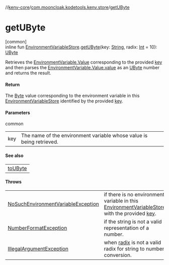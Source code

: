 //[kenv-core](../../index.md)/[com.mooncloak.kodetools.kenv.store](index.md)/[getUByte](get-u-byte.md)

# getUByte

[common]\
inline fun [EnvironmentVariableStore](-environment-variable-store/index.md).[getUByte](get-u-byte.md)(key: [String](https://kotlinlang.org/api/core/kotlin-stdlib/kotlin/-string/index.html), radix: [Int](https://kotlinlang.org/api/core/kotlin-stdlib/kotlin/-int/index.html) = 10): [UByte](https://kotlinlang.org/api/core/kotlin-stdlib/kotlin/-u-byte/index.html)

Retrieves the [EnvironmentVariable.Value](../com.mooncloak.kodetools.kenv/-environment-variable/-value/index.md) corresponding to the provided [key](get-u-byte.md) and then parses the [EnvironmentVariable.Value.value](https://kotlinlang.org/api/core/kotlin-stdlib/kotlin/-string/index.html) as an [UByte](https://kotlinlang.org/api/core/kotlin-stdlib/kotlin/-u-byte/index.html) number and returns the result.

#### Return

The [Byte](https://kotlinlang.org/api/core/kotlin-stdlib/kotlin/-byte/index.html) value corresponding to the environment variable in this [EnvironmentVariableStore](-environment-variable-store/index.md) identified by the provided [key](get-u-byte.md).

#### Parameters

common

| | |
|---|---|
| key | The name of the environment variable whose value is being retrieved. |

#### See also

| |
|---|
| [toUByte](https://kotlinlang.org/api/core/kotlin-stdlib/kotlin.text/index.html) |

#### Throws

| | |
|---|---|
| [NoSuchEnvironmentVariableException](../com.mooncloak.kodetools.kenv.exception/-no-such-environment-variable-exception/index.md) | if there is no environment variable in this [EnvironmentVariableStore](-environment-variable-store/index.md) with the provided [key](get-u-byte.md). |
| [NumberFormatException](https://kotlinlang.org/api/core/kotlin-stdlib/kotlin/-number-format-exception/index.html) | if the string is not a valid representation of a number. |
| [IllegalArgumentException](https://kotlinlang.org/api/core/kotlin-stdlib/kotlin/-illegal-argument-exception/index.html) | when [radix](get-u-byte.md) is not a valid radix for string to number conversion. |
